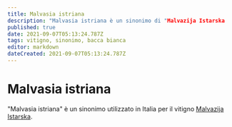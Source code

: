 ```yaml
---
title: Malvasia istriana
description: "Malvasia istriana è un sinonimo di "Malvazija Istarska
published: true
date: 2021-09-07T05:13:24.787Z
tags: vitigno, sinonimo, bacca bianca
editor: markdown
dateCreated: 2021-09-07T05:13:24.787Z
---
```


# Malvasia istriana

"Malvasia istriana" è un sinonimo utilizzato in Italia per il vitigno [Malvazija Istarska](/vitigni/Croazia/bacca-bianca/malvazija-istarska).